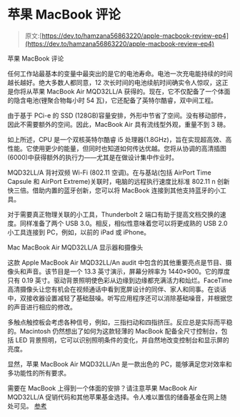 # 苹果 MacBook 评论

> 原文:[https://dev.to/hamzana56863220/apple-macbook-review-ep4](https://dev.to/hamzana56863220/apple-macbook-review-ep4)

苹果 MacBook 评论

任何工作站最基本的变量中最突出的是它的电池寿命。电池一次充电能持续的时间越长越好。绝大多数人都同意，12 次长时间的电池续航时间确实令人惊叹，这正是你将从苹果 MacBook Air MQD32LL/A 获得的。现在，它不仅配备了一个体面的隐含电池(锂聚合物每小时 54 瓦)，它还配备了英特尔酷睿，双中间工程。

由于基于 PCi-e 的 SSD (128GB)容量安排，外形中节省了空间。没有移动部件，因此不需要额外的空间。因此，MacBook Air 具有流线型外观，重量不到 3 磅。

如上所述，CPU 是一个双核英特尔酷睿 i5 处理器(1.8GHz)，旨在实现超高效、高性能。它使用更少的能量，但同时也知道如何传达优越。您将从协调的高清插图(6000)中获得额外的执行力——尤其是在做设计集中作业时。

MQD32LL/A 背衬双频 Wi-Fi (802.11 空调)。在与基站(包括 AirPort Time Capsule 和 AirPort Extreme)关联时，电脑的远程执行速度比标准 802.11 n 创新快三倍。借助内置的蓝牙创新，您可以将 MacBook 连接到其他支持蓝牙的小工具。

对于需要真正物理关联的小工具，Thunderbolt 2 端口有助于提高文档交换的速度。同样准备了两个 USB 3.0。相反，相似性意味着您可以将更成熟的 USB 2.0 小工具连接到 PC，例如，以前的 iPad 或 iPhone。

Mac MacBook Air MQD32LL/A 显示器和摄像头

这款 Apple MacBook Air MQD32LL/An audit 中包含的其他重要亮点是节目、摄像头和声音。该节目是一个 13.3 英寸演示，屏幕分辨率为 1440×900。它的厚度只有 0.19 英寸。驱动背景照明使色彩从边缘到边缘都充满活力和灿烂。FaceTime 高清摄像头让您有机会在视频通话中看到宽屏设计的同伴、家人和同事。在谈话中，双接收器设置减轻了基础鼓噪。听写应用程序还可以消除基础噪音，并根据您的声音进行相应的修改。

多触点触控板会考虑各种信号，例如，三指扫动和四指挤压。反应总是实际而平稳的。Macintosh 仍然想出了如何为这款轻薄的 MacBook 配备全尺寸控制台，包括 LED 背景照明，它可以识别照明条件的变化，并自然地改变控制台和显示屏的亮度。

显然，苹果 MacBook Air MQD32LL/An 是一款出色的 PC，能够满足您对效率和多功能性的所有要求。

需要在 MacBook 上得到一个体面的安排？请注意苹果 MacBook Air MQD32LL/A 促销代码和其他苹果基金选择。令人难以置信的储备基金在网上随处可见。
[参考](https://internationallogs.com)